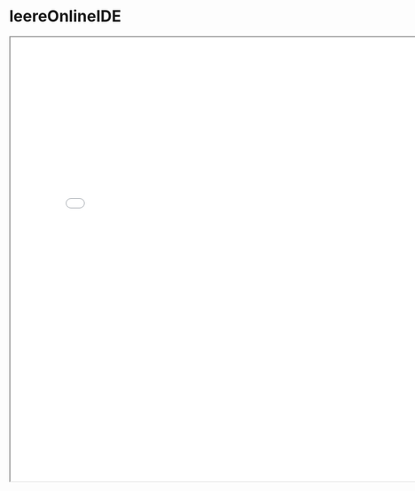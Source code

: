 # leereOnlineIDE

<iframe src="empty_Workspace.html" style="width:800px; height:800px; overflow:hidden"></iframe>
